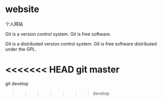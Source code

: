 # website
个人网站

Git is a version control system.
Git is free software.

Git is a distributed version control system.
Git is free software distributed under the GPL.

<<<<<<< HEAD
git master
=======
git develop
>>>>>>> develop

